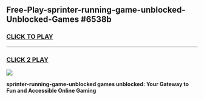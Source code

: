 
## Free-Play-sprinter-running-game-unblocked-Unblocked-Games #6538b
<h3>
<a href="https://news.freeplayer.one?title=sprinter-running-game-unblocked&ref=8M">CLICK TO PLAY</a></h3>
<hr>

<h3>
<a href="https://news.freeplayer.one?title=sprinter-running-game-unblocked&ref=8M">CLICK 2 PLAY</a>
  
</h3>

<a href="https://news.freeplayer.one?title=sprinter-running-game-unblocked&ref=8M"><img src="https://clearcache.store/games.png"></a>


**sprinter-running-game-unblocked games unblocked: Your Gateway to Fun and Accessible Online Gaming**
